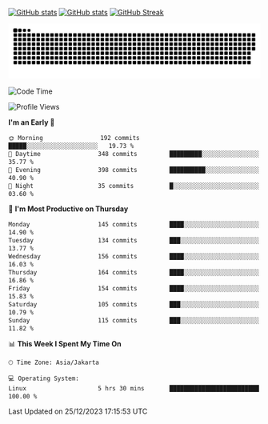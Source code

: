 [![GitHub stats](https://github-readme-stats.vercel.app/api?username=aurelioklv&card_width=500&show_icons=true&rank_icon=github&theme=solarized-dark#gh-dark-mode-only)](https://github.com/anuraghazra/github-readme-stats#gh-dark-mode-only)
[![GitHub stats](https://github-readme-stats.vercel.app/api?username=aurelioklv&card_width=500&show_icons=true&rank_icon=github&theme=buefy#gh-light-mode-only)](https://github.com/anuraghazra/github-readme-stats#gh-light-mode-only)
[![GitHub Streak](https://streak-stats.demolab.com/?user=aurelioklv&card_width=336&theme=solarized-dark)](https://git.io/streak-stats)

<picture>
  <source media="(prefers-color-scheme: dark)" srcset="https://raw.githubusercontent.com/aurelioklv/aurelioklv/snake-output/github-contribution-grid-snake-dark.svg">
  <source media="(prefers-color-scheme: light)" srcset="https://raw.githubusercontent.com/aurelioklv/aurelioklv/snake-output/github-contribution-grid-snake.svg">
  <img alt="github contribution grid snake animation" src="https://raw.githubusercontent.com/aurelioklv/aurelioklv/snake-output/github-contribution-grid-snake.svg">
</picture>

<!--START_SECTION:waka-->
![Code Time](http://img.shields.io/badge/Code%20Time-351%20hrs%2010%20mins-blue)

![Profile Views](http://img.shields.io/badge/Profile%20Views-28-blue)

**I'm an Early 🐤** 

```text
🌞 Morning                192 commits         █████░░░░░░░░░░░░░░░░░░░░   19.73 % 
🌆 Daytime                348 commits         █████████░░░░░░░░░░░░░░░░   35.77 % 
🌃 Evening                398 commits         ██████████░░░░░░░░░░░░░░░   40.90 % 
🌙 Night                  35 commits          █░░░░░░░░░░░░░░░░░░░░░░░░   03.60 % 
```
📅 **I'm Most Productive on Thursday** 

```text
Monday                   145 commits         ████░░░░░░░░░░░░░░░░░░░░░   14.90 % 
Tuesday                  134 commits         ███░░░░░░░░░░░░░░░░░░░░░░   13.77 % 
Wednesday                156 commits         ████░░░░░░░░░░░░░░░░░░░░░   16.03 % 
Thursday                 164 commits         ████░░░░░░░░░░░░░░░░░░░░░   16.86 % 
Friday                   154 commits         ████░░░░░░░░░░░░░░░░░░░░░   15.83 % 
Saturday                 105 commits         ███░░░░░░░░░░░░░░░░░░░░░░   10.79 % 
Sunday                   115 commits         ███░░░░░░░░░░░░░░░░░░░░░░   11.82 % 
```


📊 **This Week I Spent My Time On** 

```text
🕑︎ Time Zone: Asia/Jakarta

💻 Operating System: 
Linux                    5 hrs 30 mins       █████████████████████████   100.00 % 
```


 Last Updated on 25/12/2023 17:15:53 UTC
<!--END_SECTION:waka-->
